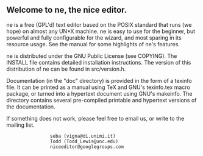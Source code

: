 Welcome to ne, the nice editor.
-------------------------------
ne is a free (GPL'd) text editor based on the POSIX standard that runs (we
hope) on almost any UN*X machine. ne is easy to use for the beginner, but
powerful and fully configurable for the wizard, and most sparing in its
resource usage. See the manual for some highlights of ne's features.

ne is distributed under the GNU Public License (see COPYING). The INSTALL
file contains detailed installation instructions. The version of this
distribution of ne can be found in src/version.h.

Documentation (in the "doc" directory) is provided in the form of a
texinfo file. It can be printed as a manual using TeX and GNU's
texinfo.tex macro package, or turned into a hypertext document using GNU's
makeinfo. The directory contains several pre-compiled printable and
hypertext versions of the documentation.

If something does not work, please feel free to email us, or write
to the mailing list.


					seba (vigna@di.unimi.it)
					Todd (Todd_Lewis@unc.edu)
					niceeditor@googlegroups.com
